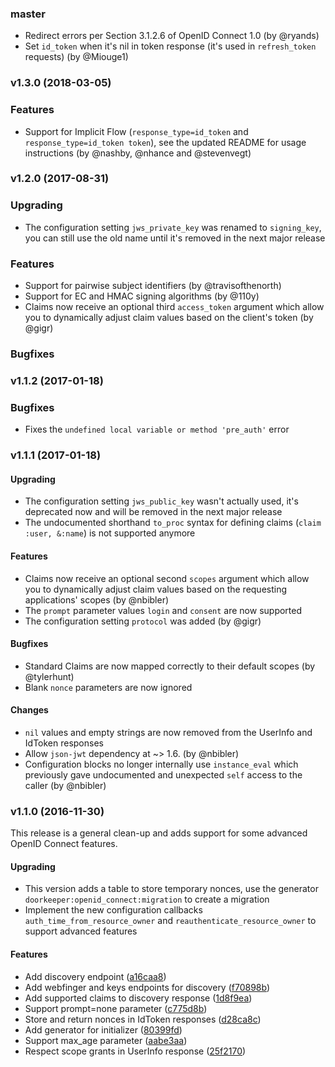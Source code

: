 ### master
- Redirect errors per Section 3.1.2.6 of OpenID Connect 1.0 (by @ryands)
- Set `id_token` when it's nil in token response (it's used in `refresh_token` requests) (by @Miouge1)

<a name="v1.3.0"></a>
### v1.3.0 (2018-03-05)

### Features

- Support for Implicit Flow (`response_type=id_token` and `response_type=id_token token`),
  see the updated README for usage instructions (by @nashby, @nhance and @stevenvegt)

<a name="v1.2.0"></a>
### v1.2.0 (2017-08-31)

### Upgrading

- The configuration setting `jws_private_key` was renamed to `signing_key`, you can still use the old name until it's removed in the next major release

### Features

- Support for pairwise subject identifiers (by @travisofthenorth)
- Support for EC and HMAC signing algorithms (by @110y)
- Claims now receive an optional third `access_token` argument which allow you to dynamically adjust claim values based on the client's token (by @gigr)

### Bugfixes

<a name="v1.1.2"></a>
### v1.1.2 (2017-01-18)

### Bugfixes

- Fixes the `undefined local variable or method 'pre_auth'` error

<a name="v1.1.1"></a>
### v1.1.1 (2017-01-18)

#### Upgrading

- The configuration setting `jws_public_key` wasn't actually used, it's deprecated now and will be removed in the next major release
- The undocumented shorthand `to_proc` syntax for defining claims (`claim :user, &:name`) is not supported anymore

#### Features

- Claims now receive an optional second `scopes` argument which allow you to dynamically adjust claim values based on the requesting applications' scopes (by @nbibler)
- The `prompt` parameter values `login` and `consent` are now supported
- The configuration setting `protocol` was added (by @gigr)

#### Bugfixes

- Standard Claims are now mapped correctly to their default scopes (by @tylerhunt)
- Blank `nonce` parameters are now ignored

#### Changes

- `nil` values and empty strings are now removed from the UserInfo and IdToken responses
- Allow `json-jwt` dependency at ~> 1.6. (by @nbibler)
- Configuration blocks no longer internally use `instance_eval` which previously gave undocumented and unexpected `self` access to the caller (by @nbibler)

<a name="v1.1.0"></a>
### v1.1.0 (2016-11-30)

This release is a general clean-up and adds support for some advanced OpenID Connect features.

#### Upgrading

- This version adds a table to store temporary nonces, use the generator `doorkeeper:openid_connect:migration` to create a migration
- Implement the new configuration callbacks `auth_time_from_resource_owner` and `reauthenticate_resource_owner` to support advanced features

#### Features

- Add discovery endpoint	 ([a16caa8](/../../commit/a16caa8))
- Add webfinger and keys endpoints for discovery	 ([f70898b](/../../commit/f70898b))
- Add supported claims to discovery response	 ([1d8f9ea](/../../commit/1d8f9ea))
- Support prompt=none parameter	 ([c775d8b](/../../commit/c775d8b))
- Store and return nonces in IdToken responses	 ([d28ca8c](/../../commit/d28ca8c))
- Add generator for initializer	 ([80399fd](/../../commit/80399fd))
- Support max_age parameter	 ([aabe3aa](/../../commit/aabe3aa))
- Respect scope grants in UserInfo response	 ([25f2170](/../../commit/25f2170))
